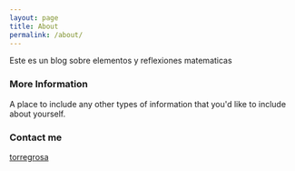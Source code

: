 ```yaml
---
layout: page
title: About
permalink: /about/
---
```


Este es un blog sobre elementos y reflexiones matematicas

### More Information

A place to include any other types of information that you'd like to include about yourself.

### Contact me

[torregrosa](mailto:torregrosa@domain.com)
